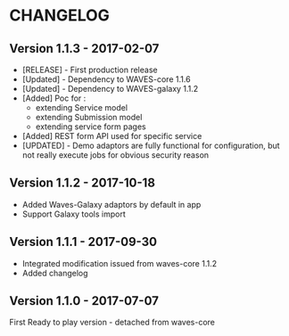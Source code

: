 CHANGELOG
=========

Version 1.1.3 - 2017-02-07
--------------------------

- [RELEASE] - First production release
- [Updated] - Dependency to WAVES-core 1.1.6
- [Updated] - Dependency to WAVES-galaxy 1.1.2
- [Added] Poc for :
    - extending Service model
    - extending Submission model
    - extending service form pages
- [Added] REST form API used for specific service
- [UPDATED] - Demo adaptors are fully functional for configuration, but not really execute jobs for obvious security reason


Version 1.1.2 - 2017-10-18
------------------------

- Added Waves-Galaxy adaptors by default in app
- Support Galaxy tools import


Version 1.1.1 - 2017-09-30
------------------------

- Integrated modification issued from waves-core 1.1.2
- Added changelog


Version 1.1.0 - 2017-07-07
------------------------

First Ready to play version - detached from waves-core

